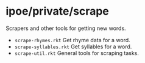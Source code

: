 ipoe/private/scrape
===================

Scrapers and other tools for getting new words.

- `scrape-rhymes.rkt` Get rhyme data for a word.
- `scrape-syllables.rkt` Get syllables for a word.
- `scrape-util.rkt` General tools for scraping tasks.

